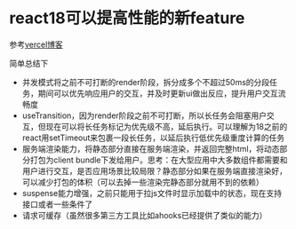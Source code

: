 # react18可以提高性能的新feature

参考[vercel博客](https://vercel.com/blog/how-react-18-improves-application-performance)

简单总结下
- 并发模式将之前不可打断的render阶段，拆分成多个不超过50ms的分段任务，期间可以优先响应用户的交互，并及时更新ui做出反应，提升用户交互流畅度
- useTransition，因为render阶段之前不可打断，所以长任务会阻塞用户交互，但现在可以将长任务标记为优先级不高，延后执行。可以理解为18之前的react用setTimeout来包裹一段长任务，以延后执行低优先级重度计算的任务
- 服务端渲染能力，将静态部分直接在服务端渲染，并返回完整html，将动态部分打包为client bundle下发给用户。思考：在大型应用中大多数组件都需要和用户进行交互，是否应用场景比较局限？静态部分如果在服务端直接渲染好，可以减少打包的体积（可以去掉一些渲染完静态部分就用不到的依赖）
- suspense能力增强，之前只能用于拉js文件时显示加载中的状态，现在支持接口或者一些条件了
- 请求可缓存（虽然很多第三方工具比如ahooks已经提供了类似的能力）